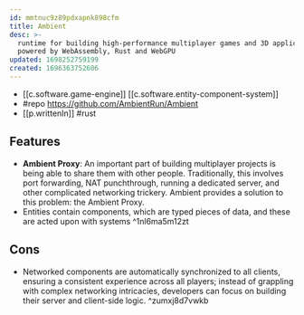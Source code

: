 ```yaml
---
id: mmtnuc9z89pdxapnk898cfm
title: Ambient
desc: >-
  runtime for building high-performance multiplayer games and 3D applications,
  powered by WebAssembly, Rust and WebGPU
updated: 1698252759199
created: 1696363752606
---
```


- [[c.software.game-engine]] [[c.software.entity-component-system]]
- #repo https://github.com/AmbientRun/Ambient
- [[p.writtenIn]] #rust

## Features

- **Ambient Proxy**: An important part of building multiplayer projects is being able to share them with other people. Traditionally, this involves port forwarding, NAT punchthrough, running a dedicated server, and other complicated networking trickery. Ambient provides a solution to this problem: the Ambient Proxy.
- Entities contain components, which are typed pieces of data, and these are acted upon with systems ^1nl6ma5m12zt


## Cons

- Networked components are automatically synchronized to all clients, ensuring a consistent experience across all players; instead of grappling with complex networking intricacies, developers can focus on building their server and client-side logic. ^zumxj8d7vwkb